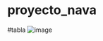 # proyecto_nava
#tabla
![image](https://github.com/user-attachments/assets/1909f130-4527-4188-a141-892f235370ef)
